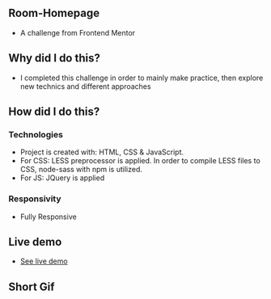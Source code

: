 ## Room-Homepage
<ul>
<li>A challenge from Frontend Mentor </li>
 </ul>
 
## Why did I do this?
<ul>
<li>I completed this challenge in order to mainly make practice, then explore new technics and different approaches</li>
</ul>
 
## How did I do this?
### Technologies
<ul>
<li>Project is created with: HTML, CSS & JavaScript.</li>
<li>For CSS: LESS preprocessor is applied. In order to compile LESS files to CSS, node-sass with npm is utilized.</li>
<li>For JS: JQuery is applied</li>
 </ul>
 
### Responsivity
<ul>
<li>Fully Responsive</li>
</ul>

## Live demo
<ul> 
<li><a href="https://hamburger-menu.gokseloz.vercel.app/" target="_blank">See live demo</a></li>
</ul>
  
## Short Gif






